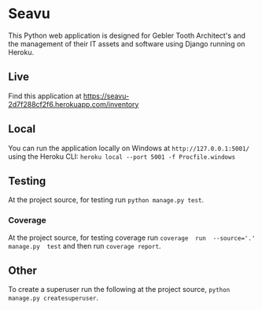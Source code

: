# Seavu
This Python web application is designed for Gebler Tooth Architect's and the management of their IT assets and software using Django running on Heroku.
## Live
Find this application at https://seavu-2d7f288cf2f6.herokuapp.com/inventory
## Local
You can run the application locally on Windows at `http://127.0.0.1:5001/` using the Heroku CLI:
`heroku local --port 5001 -f Procfile.windows`
## Testing
At the project source, for testing run `python manage.py test`.
### Coverage
At the project source, for testing coverage run `coverage  run  --source='.'  manage.py  test` and then run `coverage report`.
## Other
To create a superuser run the following at the project source, `python manage.py createsuperuser`.